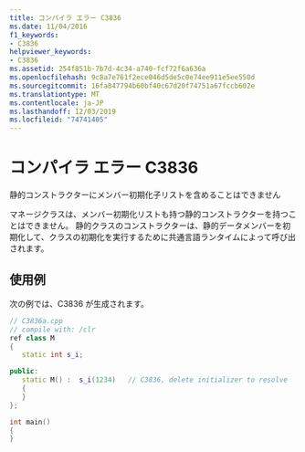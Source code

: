 ```yaml
---
title: コンパイラ エラー C3836
ms.date: 11/04/2016
f1_keywords:
- C3836
helpviewer_keywords:
- C3836
ms.assetid: 254f851b-7b7d-4c34-a740-fcf72f6a636a
ms.openlocfilehash: 9c8a7e761f2ece046d5de5c0e74ee911e5ee550d
ms.sourcegitcommit: 16fa847794b60bf40c67d20f74751a67fccb602e
ms.translationtype: MT
ms.contentlocale: ja-JP
ms.lasthandoff: 12/03/2019
ms.locfileid: "74741405"
---
```

# <a name="compiler-error-c3836"></a>コンパイラ エラー C3836

静的コンストラクターにメンバー初期化子リストを含めることはできません

マネージクラスは、メンバー初期化リストも持つ静的コンストラクターを持つことはできません。 静的クラスのコンストラクターは、静的データメンバーを初期化して、クラスの初期化を実行するために共通言語ランタイムによって呼び出されます。

## <a name="example"></a>使用例

次の例では、C3836 が生成されます。

```cpp
// C3836a.cpp
// compile with: /clr
ref class M
{
   static int s_i;

public:
   static M() :  s_i(1234)   // C3836, delete initializer to resolve
   {
   }
};

int main()
{
}
```
